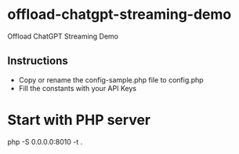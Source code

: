 
# offload-chatgpt-streaming-demo

Offload ChatGPT Streaming Demo

## Instructions

- Copy or rename the config-sample.php file to config.php
- Fill the constants with your API Keys

# Start with PHP server

php -S 0.0.0.0:8010 -t .
